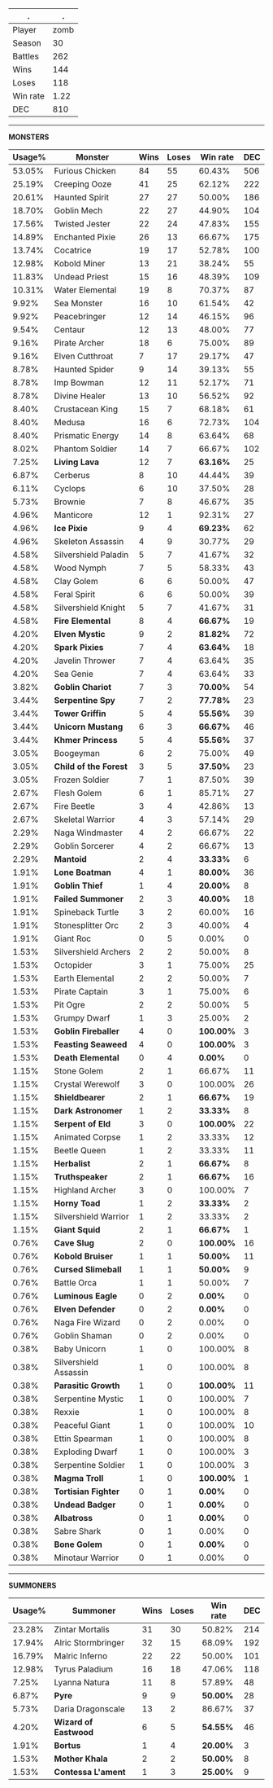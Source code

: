 .|.
|-|-
Player|zomb
Season|30
Battles|262
Wins|144
Loses|118
Win rate|1.22
DEC|810

---
**MONSTERS**

Usage%|Monster|Wins|Loses|Win rate|DEC|
-|-|-|-|-|-|
53.05%|Furious Chicken|84|55|60.43%|506|
25.19%|Creeping Ooze|41|25|62.12%|222|
20.61%|Haunted Spirit|27|27|50.00%|186|
18.70%|Goblin Mech|22|27|44.90%|104|
17.56%|Twisted Jester|22|24|47.83%|155|
14.89%|Enchanted Pixie|26|13|66.67%|175|
13.74%|Cocatrice|19|17|52.78%|100|
12.98%|Kobold Miner|13|21|38.24%|55|
11.83%|Undead Priest|15|16|48.39%|109|
10.31%|Water Elemental|19|8|70.37%|87|
9.92%|Sea Monster|16|10|61.54%|42|
9.92%|Peacebringer|12|14|46.15%|96|
9.54%|Centaur|12|13|48.00%|77|
9.16%|Pirate Archer|18|6|75.00%|89|
9.16%|Elven Cutthroat|7|17|29.17%|47|
8.78%|Haunted Spider|9|14|39.13%|55|
8.78%|Imp Bowman|12|11|52.17%|71|
8.78%|Divine Healer|13|10|56.52%|92|
8.40%|Crustacean King|15|7|68.18%|61|
8.40%|Medusa|16|6|72.73%|104|
8.40%|Prismatic Energy|14|8|63.64%|68|
8.02%|Phantom Soldier|14|7|66.67%|102|
7.25%|**Living Lava**|12|7|**63.16%**|25|
6.87%|Cerberus|8|10|44.44%|39|
6.11%|Cyclops|6|10|37.50%|28|
5.73%|Brownie|7|8|46.67%|35|
4.96%|Manticore|12|1|92.31%|27|
4.96%|**Ice Pixie**|9|4|**69.23%**|62|
4.96%|Skeleton Assassin|4|9|30.77%|29|
4.58%|Silvershield Paladin|5|7|41.67%|32|
4.58%|Wood Nymph|7|5|58.33%|43|
4.58%|Clay Golem|6|6|50.00%|47|
4.58%|Feral Spirit|6|6|50.00%|39|
4.58%|Silvershield Knight|5|7|41.67%|31|
4.58%|**Fire Elemental**|8|4|**66.67%**|19|
4.20%|**Elven Mystic**|9|2|**81.82%**|72|
4.20%|**Spark Pixies**|7|4|**63.64%**|18|
4.20%|Javelin Thrower|7|4|63.64%|35|
4.20%|Sea Genie|7|4|63.64%|33|
3.82%|**Goblin Chariot**|7|3|**70.00%**|54|
3.44%|**Serpentine Spy**|7|2|**77.78%**|23|
3.44%|**Tower Griffin**|5|4|**55.56%**|39|
3.44%|**Unicorn Mustang**|6|3|**66.67%**|46|
3.44%|**Khmer Princess**|5|4|**55.56%**|37|
3.05%|Boogeyman|6|2|75.00%|49|
3.05%|**Child of the Forest**|3|5|**37.50%**|23|
3.05%|Frozen Soldier|7|1|87.50%|39|
2.67%|Flesh Golem|6|1|85.71%|27|
2.67%|Fire Beetle|3|4|42.86%|13|
2.67%|Skeletal Warrior|4|3|57.14%|29|
2.29%|Naga Windmaster|4|2|66.67%|22|
2.29%|Goblin Sorcerer|4|2|66.67%|13|
2.29%|**Mantoid**|2|4|**33.33%**|6|
1.91%|**Lone Boatman**|4|1|**80.00%**|36|
1.91%|**Goblin Thief**|1|4|**20.00%**|8|
1.91%|**Failed Summoner**|2|3|**40.00%**|18|
1.91%|Spineback Turtle|3|2|60.00%|16|
1.91%|Stonesplitter Orc|2|3|40.00%|4|
1.91%|Giant Roc|0|5|0.00%|0|
1.53%|Silvershield Archers|2|2|50.00%|8|
1.53%|Octopider|3|1|75.00%|25|
1.53%|Earth Elemental|2|2|50.00%|7|
1.53%|Pirate Captain|3|1|75.00%|6|
1.53%|Pit Ogre|2|2|50.00%|5|
1.53%|Grumpy Dwarf|1|3|25.00%|2|
1.53%|**Goblin Fireballer**|4|0|**100.00%**|3|
1.53%|**Feasting Seaweed**|4|0|**100.00%**|3|
1.53%|**Death Elemental**|0|4|**0.00%**|0|
1.15%|Stone Golem|2|1|66.67%|11|
1.15%|Crystal Werewolf|3|0|100.00%|26|
1.15%|**Shieldbearer**|2|1|**66.67%**|19|
1.15%|**Dark Astronomer**|1|2|**33.33%**|8|
1.15%|**Serpent of Eld**|3|0|**100.00%**|22|
1.15%|Animated Corpse|1|2|33.33%|12|
1.15%|Beetle Queen|1|2|33.33%|11|
1.15%|**Herbalist**|2|1|**66.67%**|8|
1.15%|**Truthspeaker**|2|1|**66.67%**|16|
1.15%|Highland Archer|3|0|100.00%|7|
1.15%|**Horny Toad**|1|2|**33.33%**|2|
1.15%|Silvershield Warrior|1|2|33.33%|2|
1.15%|**Giant Squid**|2|1|**66.67%**|1|
0.76%|**Cave Slug**|2|0|**100.00%**|16|
0.76%|**Kobold Bruiser**|1|1|**50.00%**|11|
0.76%|**Cursed Slimeball**|1|1|**50.00%**|9|
0.76%|Battle Orca|1|1|50.00%|7|
0.76%|**Luminous Eagle**|0|2|**0.00%**|0|
0.76%|**Elven Defender**|0|2|**0.00%**|0|
0.76%|Naga Fire Wizard|0|2|0.00%|0|
0.76%|Goblin Shaman|0|2|0.00%|0|
0.38%|Baby Unicorn|1|0|100.00%|8|
0.38%|Silvershield Assassin|1|0|100.00%|8|
0.38%|**Parasitic Growth**|1|0|**100.00%**|11|
0.38%|Serpentine Mystic|1|0|100.00%|7|
0.38%|Rexxie|1|0|100.00%|8|
0.38%|Peaceful Giant|1|0|100.00%|10|
0.38%|Ettin Spearman|1|0|100.00%|8|
0.38%|Exploding Dwarf|1|0|100.00%|3|
0.38%|Serpentine Soldier|1|0|100.00%|3|
0.38%|**Magma Troll**|1|0|**100.00%**|1|
0.38%|**Tortisian Fighter**|0|1|**0.00%**|0|
0.38%|**Undead Badger**|0|1|**0.00%**|0|
0.38%|**Albatross**|0|1|**0.00%**|0|
0.38%|Sabre Shark|0|1|0.00%|0|
0.38%|**Bone Golem**|0|1|**0.00%**|0|
0.38%|Minotaur Warrior|0|1|0.00%|0|

---
**SUMMONERS**

Usage%|Summoner|Wins|Loses|Win rate|DEC|
-|-|-|-|-|-|
23.28%|Zintar Mortalis|31|30|50.82%|214|
17.94%|Alric Stormbringer|32|15|68.09%|192|
16.79%|Malric Inferno|22|22|50.00%|101|
12.98%|Tyrus Paladium|16|18|47.06%|118|
7.25%|Lyanna Natura|11|8|57.89%|48|
6.87%|**Pyre**|9|9|**50.00%**|28|
5.73%|Daria Dragonscale|13|2|86.67%|37|
4.20%|**Wizard of Eastwood**|6|5|**54.55%**|46|
1.91%|**Bortus**|1|4|**20.00%**|3|
1.53%|**Mother Khala**|2|2|**50.00%**|8|
1.53%|**Contessa L'ament**|1|3|**25.00%**|9|
